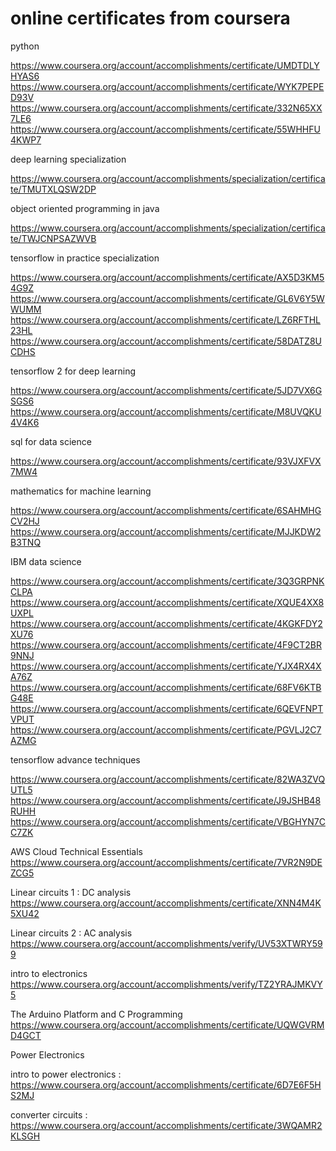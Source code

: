 # online certificates from coursera

python

https://www.coursera.org/account/accomplishments/certificate/UMDTDLYHYAS6
https://www.coursera.org/account/accomplishments/certificate/WYK7PEPED93V
https://www.coursera.org/account/accomplishments/certificate/332N65XX7LE6
https://www.coursera.org/account/accomplishments/certificate/55WHHFU4KWP7



deep learning specialization

https://www.coursera.org/account/accomplishments/specialization/certificate/TMUTXLQSW2DP



object oriented programming in java

https://www.coursera.org/account/accomplishments/specialization/certificate/TWJCNPSAZWVB



tensorflow in practice specialization

https://www.coursera.org/account/accomplishments/certificate/AX5D3KM54G9Z
https://www.coursera.org/account/accomplishments/certificate/GL6V6Y5WWUMM
https://www.coursera.org/account/accomplishments/certificate/LZ6RFTHL23HL
https://www.coursera.org/account/accomplishments/certificate/58DATZ8UCDHS

tensorflow 2 for deep learning

https://www.coursera.org/account/accomplishments/certificate/5JD7VX6GSGS6
https://www.coursera.org/account/accomplishments/certificate/M8UVQKU4V4K6


sql for data science

https://www.coursera.org/account/accomplishments/certificate/93VJXFVX7MW4

mathematics for machine learning

https://www.coursera.org/account/accomplishments/certificate/6SAHMHGCV2HJ
https://www.coursera.org/account/accomplishments/certificate/MJJKDW2B3TNQ

IBM data science

https://www.coursera.org/account/accomplishments/certificate/3Q3GRPNKCLPA
https://www.coursera.org/account/accomplishments/certificate/XQUE4XX8UXPL
https://www.coursera.org/account/accomplishments/certificate/4KGKFDY2XU76
https://www.coursera.org/account/accomplishments/certificate/4F9CT2BR9NNJ
https://www.coursera.org/account/accomplishments/certificate/YJX4RX4XA76Z
https://www.coursera.org/account/accomplishments/certificate/68FV6KTBG48E
https://www.coursera.org/account/accomplishments/certificate/6QEVFNPTVPUT
https://www.coursera.org/account/accomplishments/certificate/PGVLJ2C7AZMG


tensorflow advance techniques

https://www.coursera.org/account/accomplishments/certificate/82WA3ZVQUTL5
https://www.coursera.org/account/accomplishments/certificate/J9JSHB48RUHH
https://www.coursera.org/account/accomplishments/certificate/VBGHYN7CC7ZK

AWS Cloud Technical Essentials
https://www.coursera.org/account/accomplishments/certificate/7VR2N9DEZCG5

Linear circuits 1 : DC analysis
https://www.coursera.org/account/accomplishments/certificate/XNN4M4K5XU42

Linear circuits 2 : AC analysis
https://www.coursera.org/account/accomplishments/verify/UV53XTWRY599

intro to electronics
https://www.coursera.org/account/accomplishments/verify/TZ2YRAJMKVY5


The Arduino Platform and C Programming
https://www.coursera.org/account/accomplishments/certificate/UQWGVRMD4GCT


Power Electronics

intro to power electronics : https://www.coursera.org/account/accomplishments/certificate/6D7E6F5HS2MJ

converter circuits : https://www.coursera.org/account/accomplishments/certificate/3WQAMR2KLSGH
